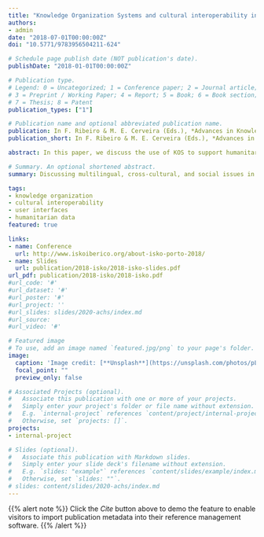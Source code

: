 ```yaml
---
title: "Knowledge Organization Systems and cultural interoperability in open humanitarian settings"
authors:
- admin
date: "2018-07-01T00:00:00Z"
doi: "10.5771/9783956504211-624"

# Schedule page publish date (NOT publication's date).
publishDate: "2018-01-01T00:00:00Z"

# Publication type.
# Legend: 0 = Uncategorized; 1 = Conference paper; 2 = Journal article;
# 3 = Preprint / Working Paper; 4 = Report; 5 = Book; 6 = Book section;
# 7 = Thesis; 8 = Patent
publication_types: ["1"]

# Publication name and optional abbreviated publication name.
publication: In F. Ribeiro & M. E. Cerveira (Eds.), *Advances in Knowledge Organization&#58; Vol. 16. Challenges and Opportunities for Knowledge Organization in the Digital Age&#58; Proceedings of the Fifteenth Interantional ISKO Conference 9-11 July 2018 Porto, Portugal* (pp. 624–632). Würzburg&#58; Ergon. 
publication_short: In F. Ribeiro & M. E. Cerveira (Eds.), *Advances in Knowledge Organization&#58; Vol. 16. Challenges and Opportunities for Knowledge Organization in the Digital Age. Würzburg&#58; Ergon 

abstract: In this paper, we discuss the use of KOS to support humanitarian data, the importance of interoperability, and the need for equal treatment of different languages, communities, and cultures. The case of the Rohingya refugee crisis in Myanmar is used to illustrate significant multilingual, cross-cultural, and social issues in knowledge representation in humanitarian settings.

# Summary. An optional shortened abstract.
summary: Discussing multilingual, cross-cultural, and social issues in knowledge representation in humanitarian settings.

tags:
- knowledge organization
- cultural interoperability
- user interfaces
- humanitarian data
featured: true

links:
- name: Conference
  url: http://www.iskoiberico.org/about-isko-porto-2018/
- name: Slides
  url: publication/2018-isko/2018-isko-slides.pdf
url_pdf: publication/2018-isko/2018-isko.pdf
#url_code: '#'
#url_dataset: '#'
#url_poster: '#'
#url_project: ''
#url_slides: slides/2020-achs/index.md
#url_source: 
#url_video: '#'

# Featured image
# To use, add an image named `featured.jpg/png` to your page's folder. 
image:
  caption: 'Image credit: [**Unsplash**](https://unsplash.com/photos/pLCdAaMFLTE)'
  focal_point: ""
  preview_only: false

# Associated Projects (optional).
#   Associate this publication with one or more of your projects.
#   Simply enter your project's folder or file name without extension.
#   E.g. `internal-project` references `content/project/internal-project/index.md`.
#   Otherwise, set `projects: []`.
projects:
- internal-project

# Slides (optional).
#   Associate this publication with Markdown slides.
#   Simply enter your slide deck's filename without extension.
#   E.g. `slides: "example"` references `content/slides/example/index.md`.
#   Otherwise, set `slides: ""`.
# slides: content/slides/2020-achs/index.md
---
```


{{% alert note %}}
Click the *Cite* button above to demo the feature to enable visitors to import publication metadata into their reference management software.
{{% /alert %}}




